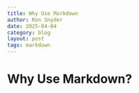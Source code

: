 ```yaml
---
title: Why Use Markdown
author: Ron Snyder
date: 2025-04-04
category: blog
layout: post
tags: markdown
---
```


# Why Use Markdown?